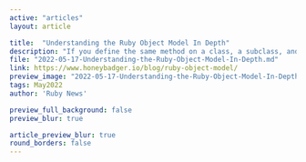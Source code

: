 ```yaml
---
active: "articles"
layout: article

title:  "Understanding the Ruby Object Model In Depth"
description: "If you define the same method on a class, a subclass, and a mixin, which one gets called first? An exploration of Ruby's object model!"
file: "2022-05-17-Understanding-the-Ruby-Object-Model-In-Depth.md"
link: https://www.honeybadger.io/blog/ruby-object-model/ 
preview_image: "2022-05-17-Understanding-the-Ruby-Object-Model-In-Depth.jpeg"
tags: May2022
author: 'Ruby News'

preview_full_background: false
preview_blur: true

article_preview_blur: true
round_borders: false
---
```

